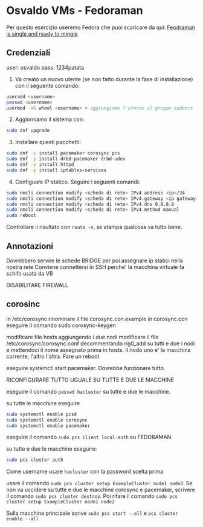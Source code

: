 # Osvaldo VMs - Fedoraman

Per questo esercizio useremo Fedora che puoi scaricare da qui: [Feodraman is single and ready to mingle](https://torrent.fedoraproject.org/torrents/Fedora-Server-dvd-x86_64-34.torrent)

## Credenziali

user: osvaldo
pass: 1234patata

1. Va creato un nuovo utente (se non fatto durante la fase di installazione) con il seguente comando:

```bash
useradd <username> 
passwd <username>
usermod -aG wheel <username> # aggiungiamo l'utente al gruppo sudoers
```

2. Aggiorniamo il sistema con:

```bash
sudo dnf upgrade
```

3. Installare questi pacchetti: 

```bash
sudo dnf -y install pacemaker corosync pcs
sudo dnf -y install drbd-pacemaker drbd-udev
sudo dnf -y install httpd
sudo dnf -y install iptables-services
```

4. Configuare IP statico. Seguire i seguenti comandi:

```bash
sudo nmcli connection modify <scheda di rete> IPv4.address <ip>/24
sudo nmcli connection modify <scheda di rete> IPv4.gateway <ip gateway>
sudo nmcli connection modify <scheda di rete> IPv4.dns 8.8.8.8
sudo nmcli connection modify <scheda di rete> IPv4.method manual
sudo reboot
```

Controllare il risultato con `route -n`, se stampa qualcosa va tutto bene.

## Annotazioni

Dovrebbero servire le schede BRIDGE per poi assegnare ip statici nella nostra rete
Conviene connettersi in SSH perche' la macchina virtuale fa schifo usata da VB

DISABILITARE FIREWALL

## corosinc
in /etc/corosync rinominare il file corosync.con.example in corosync.con
eseguire il comando sudo corosync-keygen

modificare file hosts aggiungendo i due nodi
modificare il file /etc/corosync/corosync.conf decommentando rig0_add su tutti e due i nodi e mettendoci il nome assegnato prima in hosts. Il nodo uno e' la macchina corrente, l'altro l'altra.
Fare un reboot

eseguire systemctl start pacemaker. Dovrebbe funzionare tutto.

RICONFIGURARE TUTTO UGUALE SU TUTTE E DUE LE MACCHINE

eseguire il comando `passwd hacluster` su tutte e due le macchine.

su tutte le macchine eseguire

```bash
sudo systemctl enable pcsd
sudo systemctl enable corosync
sudo systemctl enable pacemaker
```

eseguire il comando `sudo pcs client local-auth` su FEDORAMAN.

su tutte e due le macchine eseguire:

```bash
sudo pcs cluster auth
```

Come username usare `hacluster` con la password scelta prima

usare il comando `sudo pcs cluster setup ExampleCluster node1 node2`. Se non va uccidere su tutte e due le macchine corosync e pacemaker, scrivere il comando `sudo pcs cluster destroy`. Poi rifare il comando `sudo pcs cluster setup ExampleCluster node1 node2`

Sulla macchina principale scrive `sudo pcs start --all` e `pcs cluster enable --all`
